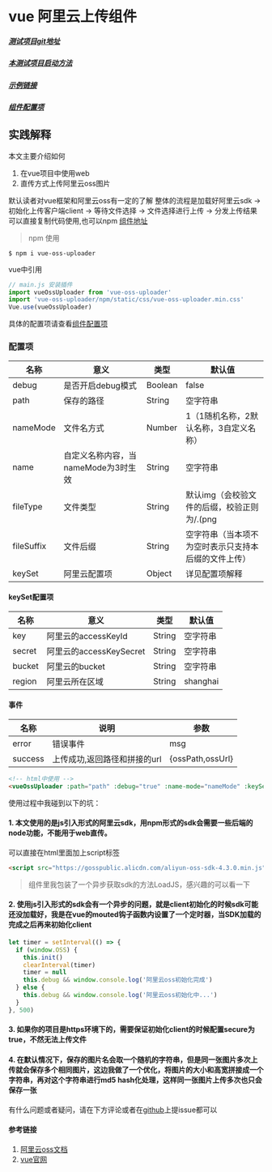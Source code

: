 # vue 阿里云上传组件

##### [测试项目git地址](https://github.com/LazyNeo/vue-oss-uploader)
##### [本测试项目启动方法](https://github.com/LazyNeo/vue-oss-uploader/blob/master/startup.md)
##### [示例链接](https://lazyneo.github.io/oss/#/)
##### [组件配置项](https://github.com/LazyNeo/vue-oss-uploader/blob/master/config.md)

## 实践解释
本文主要介绍如何  
1. 在vue项目中使用web
2. 直传方式上传阿里云oss图片  

默认读者对vue框架和阿里云oss有一定的了解
整体的流程是加载好阿里云sdk -> 初始化上传客户端client -> 等待文件选择 -> 文件选择进行上传 -> 分发上传结果  
可以直接复制代码使用,也可以npm [组件地址](https://github.com/LazyNeo/vue-oss-uploader/blob/master/src/components/uploader.vue)
> npm 使用

```
$ npm i vue-oss-uploader
```

vue中引用
```javascript
// main.js 安装插件
import vueOssUploader from 'vue-oss-uploader'
import 'vue-oss-uploader/npm/static/css/vue-oss-uploader.min.css'
Vue.use(vueOssUploader)
```
具体的配置项请查看[组件配置项](https://github.com/LazyNeo/vue-oss-uploader/blob/master/config.md)

### 配置项

名称|意义|类型|默认值
---|---|---|---
debug|是否开启debug模式|Boolean|false
path|保存的路径|String|空字符串
nameMode|文件名方式|Number|1（1随机名称，2默认名称，3自定义名称）
name|自定义名称内容，当nameMode为3时生效|String|空字符串
fileType|文件类型|String|默认img（会校验文件的后缀，校验正则为/\.(png|jpe?g|gif|svg)(\?.*)?$/），暂时不支持其他值
fileSuffix|文件后缀|String|空字符串（当本项不为空时表示只支持本后缀的文件上传）
keySet|阿里云配置项|Object|详见配置项解释


#### keySet配置项

名称|意义|类型|默认值
---|---|---|---
key|阿里云的accessKeyId|String|空字符串
secret|阿里云的accessKeySecret|String|空字符串
bucket|阿里云的bucket|String|空字符串
region|阿里云所在区域|String|shanghai

#### 事件

名称|说明|参数
---|---|---
error|错误事件|msg
success|上传成功,返回路径和拼接的url|{ossPath,ossUrl}



```html
<!-- html中使用 -->
<vueOssUploader :path="path" :debug="true" :name-mode="nameMode" :keySet="keySet" :name="name" v-on:success="uploaded" @error="showError"></vueOssUploader>
```

使用过程中我碰到以下的坑：
#### 1. 本文使用的是js引入形式的阿里云sdk，用npm形式的sdk会需要一些后端的node功能，不能用于web直传。
可以直接在html里面加上script标签
```html
<script src="https://gosspublic.alicdn.com/aliyun-oss-sdk-4.3.0.min.js"></script> 
```
> 组件里我包装了一个异步获取sdk的方法LoadJS，感兴趣的可以看一下
#### 2. 使用js引入形式的sdk会有一个异步的问题，就是client初始化的时候sdk可能还没加载好，我是在vue的mouted钩子函数内设置了一个定时器，当SDK加载的完成之后再来初始化client

```JavaScript
let timer = setInterval(() => {
  if (window.OSS) {
    this.init()
    clearInterval(timer)
    timer = null
    this.debug && window.console.log('阿里云oss初始化完成')
  } else {
    this.debug && window.console.log('阿里云oss初始化中...')
  }
}, 500)
```
#### 3. 如果你的项目是https环境下的，需要保证初始化client的时候配置secure为true，不然无法上传文件
#### 4. 在默认情况下，保存的图片名会取一个随机的字符串，但是同一张图片多次上传就会保存多个相同图片，这边我做了一个优化，将图片的大小和高宽拼接成一个字符串，再对这个字符串进行md5 hash化处理，这样同一张图片上传多次也只会保存一张

有什么问题或者疑问，请在下方评论或者在[github](https://github.com/LazyNeo/vue-oss-uploader)上提issue都可以
#### 参考链接
1. [阿里云oss文档](http://imgs-storage.cdn.aliyuncs.com/help/oss/oss%20api%2020140828.pdf)
2. [vue官网](https://vuefe.cn/v2/guide/installation.html)

